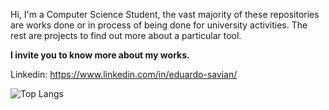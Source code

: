 Hi, I'm a Computer Science Student, the vast majority of these repositories are works done or in process of being done for university activities. The rest are projects to find out more about a particular tool.

**I invite you to know more about my works.**

Linkedin: https://www.linkedin.com/in/eduardo-savian/

<!--![Eduardo's GitHub stats](https://github-readme-stats.vercel.app/api?username=eduardosavian&theme=dark&show_icons=true&layout=compact)-->
![Top Langs](https://github-readme-stats.vercel.app/api/top-langs/?username=eduardosavian&theme=dark&show_icons=true&layout=compact)
